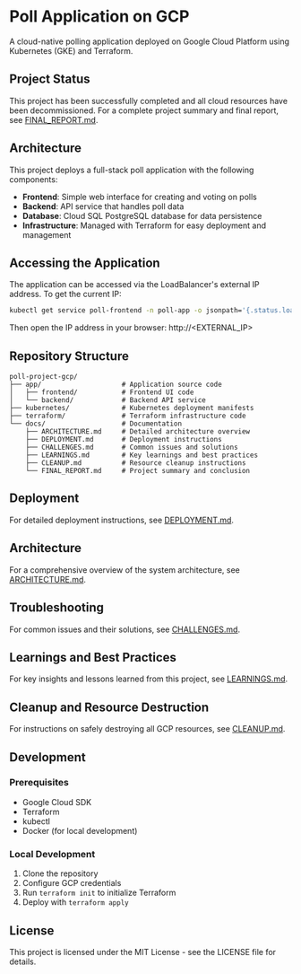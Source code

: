 # Poll Application on GCP

A cloud-native polling application deployed on Google Cloud Platform using Kubernetes (GKE) and Terraform.

## Project Status

This project has been successfully completed and all cloud resources have been decommissioned. For a complete project summary and final report, see [FINAL_REPORT.md](docs/FINAL_REPORT.md).

## Architecture

This project deploys a full-stack poll application with the following components:

- **Frontend**: Simple web interface for creating and voting on polls
- **Backend**: API service that handles poll data
- **Database**: Cloud SQL PostgreSQL database for data persistence
- **Infrastructure**: Managed with Terraform for easy deployment and management

## Accessing the Application

The application can be accessed via the LoadBalancer's external IP address. To get the current IP:

```bash
kubectl get service poll-frontend -n poll-app -o jsonpath='{.status.loadBalancer.ingress[0].ip}'
```

Then open the IP address in your browser: http://<EXTERNAL_IP>

## Repository Structure

```
poll-project-gcp/
├── app/                    # Application source code
│   ├── frontend/           # Frontend UI code
│   └── backend/            # Backend API service
├── kubernetes/             # Kubernetes deployment manifests
├── terraform/              # Terraform infrastructure code
└── docs/                   # Documentation
    ├── ARCHITECTURE.md     # Detailed architecture overview
    ├── DEPLOYMENT.md       # Deployment instructions
    ├── CHALLENGES.md       # Common issues and solutions
    ├── LEARNINGS.md        # Key learnings and best practices
    ├── CLEANUP.md          # Resource cleanup instructions
    └── FINAL_REPORT.md     # Project summary and conclusion
```

## Deployment

For detailed deployment instructions, see [DEPLOYMENT.md](docs/DEPLOYMENT.md).

## Architecture

For a comprehensive overview of the system architecture, see [ARCHITECTURE.md](docs/ARCHITECTURE.md).

## Troubleshooting

For common issues and their solutions, see [CHALLENGES.md](docs/CHALLENGES.md).

## Learnings and Best Practices

For key insights and lessons learned from this project, see [LEARNINGS.md](docs/LEARNINGS.md).

## Cleanup and Resource Destruction

For instructions on safely destroying all GCP resources, see [CLEANUP.md](docs/CLEANUP.md).

## Development

### Prerequisites

- Google Cloud SDK
- Terraform
- kubectl
- Docker (for local development)

### Local Development

1. Clone the repository
2. Configure GCP credentials
3. Run `terraform init` to initialize Terraform
4. Deploy with `terraform apply`

## License

This project is licensed under the MIT License - see the LICENSE file for details. 